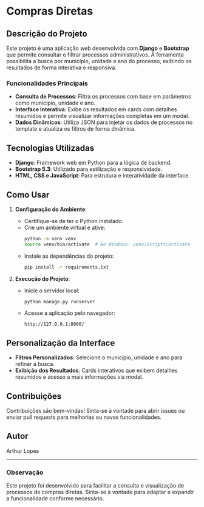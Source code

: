 # Compras Diretas

## Descrição do Projeto
Este projeto é uma aplicação web desenvolvida com **Django** e **Bootstrap** que permite consultar e filtrar processos administrativos. A ferramenta possibilita a busca por município, unidade e ano do processo, exibindo os resultados de forma interativa e responsiva.

### Funcionalidades Principais
- **Consulta de Processos**: Filtra os processos com base em parâmetros como município, unidade e ano.
- **Interface Interativa**: Exibe os resultados em cards com detalhes resumidos e permite visualizar informações completas em um modal.
- **Dados Dinâmicos**: Utiliza JSON para injetar os dados de processos no template e atualiza os filtros de forma dinâmica.

## Tecnologias Utilizadas
- **Django**: Framework web em Python para a lógica de backend.
- **Bootstrap 5.3**: Utilizado para estilização e responsividade.
- **HTML, CSS e JavaScript**: Para estrutura e interatividade da interface.

## Como Usar
1. **Configuração do Ambiente**:
   - Certifique-se de ter o Python instalado.
   - Crie um ambiente virtual e ative:
     ```bash
     python -m venv venv
     source venv/bin/activate  # No Windows: venv\Scripts\activate
     ```
   - Instale as dependências do projeto:
     ```bash
     pip install -r requirements.txt
     ```

2. **Execução do Projeto**:

   - Inicie o servidor local:
     ```bash
     python manage.py runserver
     ```
   - Acesse a aplicação pelo navegador:
     ```
     http://127.0.0.1:8000/
     ```


## Personalização da Interface
- **Filtros Personalizados**: Selecione o município, unidade e ano para refinar a busca.
- **Exibição dos Resultados**: Cards interativos que exibem detalhes resumidos e acesso a mais informações via modal.

## Contribuições
Contribuições são bem-vindas! Sinta-se à vontade para abrir issues ou enviar pull requests para melhorias ou novas funcionalidades.

## Autor
Arthur Lopes

---

### Observação
Este projeto foi desenvolvido para facilitar a consulta e visualização de processos de compras diretas. Sinta-se à vontade para adaptar e expandir a funcionalidade conforme necessário.


